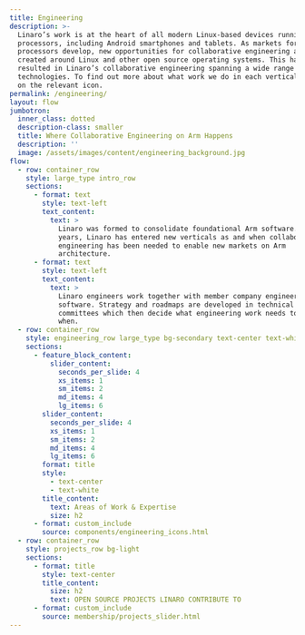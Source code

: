 ```yaml
---
title: Engineering
description: >-
  Linaro’s work is at the heart of all modern Linux-based devices running on Arm
  processors, including Android smartphones and tablets. As markets for Arm
  processors develop, new opportunities for collaborative engineering are
  created around Linux and other open source operating systems. This has
  resulted in Linaro’s collaborative engineering spanning a wide range of
  technologies. To find out more about what work we do in each vertical, click
  on the relevant icon.
permalink: /engineering/
layout: flow
jumbotron:
  inner_class: dotted
  description-class: smaller
  title: Where Collaborative Engineering on Arm Happens
  description: ''
  image: /assets/images/content/engineering_background.jpg
flow:
  - row: container_row
    style: large_type intro_row
    sections:
      - format: text
        style: text-left
        text_content:
          text: >
            Linaro was formed to consolidate foundational Arm software. Over the
            years, Linaro has entered new verticals as and when collaborative
            engineering has been needed to enable new markets on Arm
            architecture.
      - format: text
        style: text-left
        text_content:
          text: >
            Linaro engineers work together with member company engineers on Arm
            software. Strategy and roadmaps are developed in technical steering
            committees which then decide what engineering work needs to happen
            when.
  - row: container_row
    style: engineering_row large_type bg-secondary text-center text-white
    sections:
      - feature_block_content:
          slider_content:
            seconds_per_slide: 4
            xs_items: 1
            sm_items: 2
            md_items: 4
            lg_items: 6
        slider_content:
          seconds_per_slide: 4
          xs_items: 1
          sm_items: 2
          md_items: 4
          lg_items: 6
        format: title
        style:
          - text-center
          - text-white
        title_content:
          text: Areas of Work & Expertise
          size: h2
      - format: custom_include
        source: components/engineering_icons.html
  - row: container_row
    style: projects_row bg-light
    sections:
      - format: title
        style: text-center
        title_content:
          size: h2
          text: OPEN SOURCE PROJECTS LINARO CONTRIBUTE TO
      - format: custom_include
        source: membership/projects_slider.html
---
```

